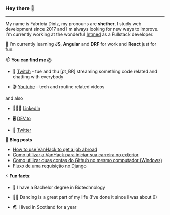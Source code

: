 ### Hey there 👋

****

My name is Fabrícia Diniz, my pronouns are **she/her**, I study web development since 2017 and I'm always looking for new ways to improve. I'm currently working at the wonderful [Intmed](https://intmed.com.br/) as a Fullstack developer.

🌱 I’m currently learning **JS**, **Angular** and **DRF** for work and **React** just for fun.

📫 **You can find me @**

  - 👾 [Twitch](http://twitch.tv/nomadcodemist) - tue and thu [pt_BR] streaming something code related and chatting with everybody
  
  - 🎬 [Youtube](http://youtube.com/c/nomadcodemist) - tech and routine related videos 
  
  and also
  
  - 👩🏼‍💻 [LinkedIn](https://www.linkedin.com/in/fabricia-diniz/)
  
  - 🖥 [DEV.to](https://dev.to/fabriciadiniz)
  
  - 🐣 [Twitter](http://twitter.com/fabrciadiniz)

📜 **Blog posts**

 <!-- BLOG-POST-LIST:START -->
- [How to use VanHack to get a job abroad](https://dev.to/fabriciadiniz/how-to-use-vanhack-to-get-a-job-abroad-f17)
- [Como utilizar a VanHack para iniciar sua carreira no exterior](https://dev.to/fabriciadiniz/como-utilizar-a-vanhack-para-iniciar-sua-carreira-no-exterior-4c3d)
- [Como utilizar duas contas do Github no mesmo computador (Windows)](https://dev.to/fabriciadiniz/como-utilizar-duas-contas-do-github-no-mesmo-computador-windows-2348)
- [Fluxo de uma requisição no Django](https://dev.to/fabriciadiniz/fluxo-de-uma-requisicao-no-django-3273)
<!-- BLOG-POST-LIST:END -->

⚡ **Fun facts**:

- 🦠 I have a Bachelor degree in Biotechnology

- 💃🏼 Dancing is a great part of my life (I've done it since I was about 6)

- 🌏 I lived in Scotland for a year
